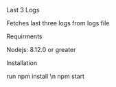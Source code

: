 Last 3 Logs

Fetches last three logs from logs file 

Requirments

Nodejs: 8.12.0 or greater

Installation

run npm install \n
npm start

